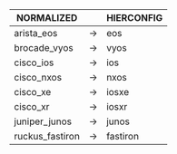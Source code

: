 | NORMALIZED | | HIERCONFIG |
| ---------- | -- | ------ |
| arista_eos | → | eos |
| brocade_vyos | → | vyos |
| cisco_ios | → | ios |
| cisco_nxos | → | nxos |
| cisco_xe | → | iosxe |
| cisco_xr | → | iosxr |
| juniper_junos | → | junos |
| ruckus_fastiron | → | fastiron |